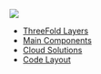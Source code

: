 ![](tftech__tech_header.png  )

- [ThreeFold Layers](threefold__threefold_layers.md)
- [Main Components](tftech__architecture.md)
- [Cloud Solutions](threefold__hercules_components.md)
- [Code Layout](tftech__code_dual_license.md)